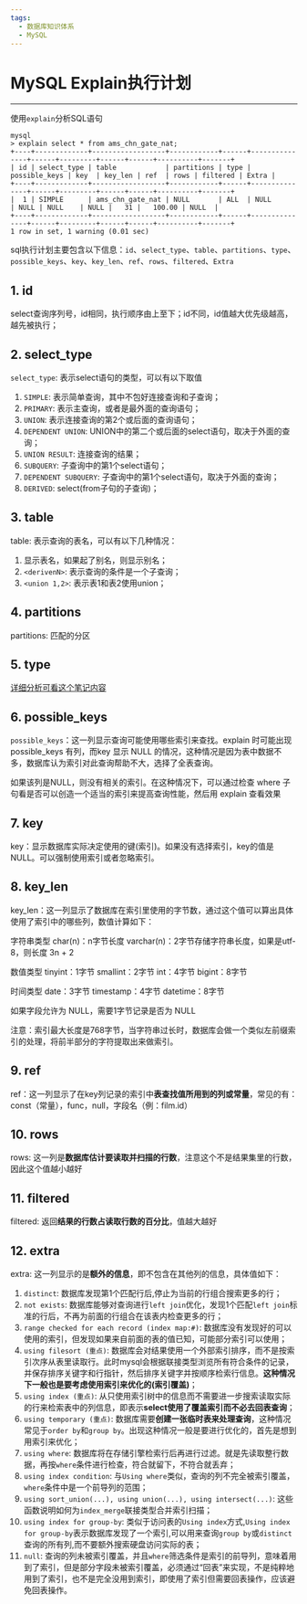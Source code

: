 ```yaml
---
tags:
  - 数据库知识体系
  - MySQL
---
```

# MySQL Explain执行计划
___

使用`explain`分析SQL语句

```shell
mysql
> explain select * from ams_chn_gate_nat;
+----+-------------+------------------+------------+------+---------------+------+---------+------+------+----------+-------+
| id | select_type | table            | partitions | type | possible_keys | key  | key_len | ref  | rows | filtered | Extra |
+----+-------------+------------------+------------+------+---------------+------+---------+------+------+----------+-------+
|  1 | SIMPLE      | ams_chn_gate_nat | NULL       | ALL  | NULL          | NULL | NULL    | NULL |   31 |   100.00 | NULL  |
+----+-------------+------------------+------------+------+---------------+------+---------+------+------+----------+-------+
1 row in set, 1 warning (0.01 sec)
```


sql执行计划主要包含以下信息：`id`、`select_type`、`table`、`partitions`、`type`、`possible_keys`、`key`、`key_len`、`ref`、`rows`、`filtered`、`Extra`

## 1. id

select查询序列号，id相同，执行顺序由上至下；id不同，id值越大优先级越高，越先被执行；

## 2. select_type

`select_type`: 表示select语句的类型，可以有以下取值

1. `SIMPLE`: 表示简单查询，其中不包好连接查询和子查询；
2. `PRIMARY`: 表示主查询，或者是最外面的查询语句；
3. `UNION`: 表示连接查询的第2个或后面的查询语句；
4. `DEPENDENT UNION`: UNION中的第二个或后面的select语句，取决于外面的查询；
5. `UNION RESULT`: 连接查询的结果；
6. `SUBQUERY`: 子查询中的第1个select语句；
7. `DEPENDENT SUBQUERY`: 子查询中的第1个select语句，取决于外面的查询；
8. `DERIVED`: select(from子句的子查询)；

## 3. table

table: 表示查询的表名，可以有以下几种情况：

1. 显示表名，如果起了别名，则显示别名；
2. `<derivenN>`: 表示查询的条件是一个子查询；
3. `<union 1,2>`: 表示表1和表2使用union；

## 4. partitions

partitions: 匹配的分区

## 5. type

[详细分析可看这个笔记内容](007.MySQL%20Explain之type字段详解.md)

## 6. possible_keys

`possible_keys`：这⼀列显示查询可能使用哪些索引来查找。explain 时可能出现 possible_keys 有列，而key 显示
NULL 的情况，这种情况是因为表中数据不多，数据库认为索引对此查询帮助不大，选择了全表查询。

如果该列是NULL，则没有相关的索引。在这种情况下，可以通过检查 where 子句看是否可以创造⼀个适当的索引来提高查询性能，然后用
explain 查看效果

## 7. key

key：显示数据库实际决定使用的键(索引)。如果没有选择索引，key的值是NULL。可以强制使用索引或者忽略索引。

## 8. key_len

key_len：这一列显示了数据库在索引里使用的字节数，通过这个值可以算出具体使用了索引中的哪些列，数值计算如下：

字符串类型
char(n)：n字节长度
varchar(n)：2字节存储字符串长度，如果是utf-8，则长度 3n + 2

数值类型
tinyint：1字节
smallint：2字节
int：4字节
bigint：8字节

时间类型 date：3字节
timestamp：4字节
datetime：8字节

如果字段允许为 NULL，需要1字节记录是否为 NULL

注意：索引最⼤⻓度是768字节，当字符串过⻓时，数据库会做⼀个类似左前缀索引的处理，将前半部分的字符提取出来做索引。

## 9. ref

ref：这⼀列显示了在key列记录的索引中**表查找值所用到的列或常量**，常见的有：const（常量），func，null，字段名（例：film.id）

## 10. rows

rows: 这一列是**数据库估计要读取并扫描的行数**，注意这个不是结果集里的行数，因此这个值越小越好

## 11. filtered

filtered: 返回**结果的行数占读取行数的百分比**，值越大越好

## 12. extra

extra: 这一列显示的是**额外的信息**，即不包含在其他列的信息，具体值如下：

1. `distinct`: 数据库发现第1个匹配行后,停止为当前的行组合搜索更多的行；
2. `not exists`: 数据库能够对查询进行`left join`优化，发现1个匹配`left join`标准的行后，不再为前面的行组合在该表内检查更多的行；
3. `range checked for each record (index map:#)`: 数据库没有发现好的可以使用的索引，但发现如果来自前面的表的值已知，可能部分索引可以使用；
4. `using filesort (重点)`: 数据库会对结果使用一个外部索引排序，而不是按索引次序从表里读取行。此时mysql会根据联接类型浏览所有符合条件的记录，并保存排序关键字和行指针，然后排序关键字并按顺序检索行信息。**这种情况下一般也是要考虑使用索引来优化的(索引覆盖)**；
5. `using index (重点)`: 从只使用索引树中的信息而不需要进一步搜索读取实际的行来检索表中的列信息，即表示**select使用了覆盖索引而不必去回表查询**；
6. `using temporary (重点)`: 数据库需要**创建一张临时表来处理查询**，这种情况常见于`order by`和`group by`。出现这种情况一般是要进行优化的，首先是想到用索引来优化；
7. `using where`: 数据库将在存储引擎检索行后再进行过滤。就是先读取整行数据，再按`where`条件进行检查，符合就留下，不符合就丢弃；
8. `using index condition`: 与`Using where`类似，查询的列不完全被索引覆盖，`where`条件中是一个前导列的范围；
9. `using sort_union(...), using union(...), using intersect(...)`: 这些函数说明如何为`index_merge`联接类型合并索引扫描；
10. `using index for group-by`: 类似于访问表的`Using index`方式,`Using index for group-by`表示数据库发现了一个索引,可以用来查询`group by`或`distinct`查询的所有列,而不要额外搜索硬盘访问实际的表；
11. `null`: 查询的列未被索引覆盖，并且`where`筛选条件是索引的前导列，意味着用到了索引，但是部分字段未被索引覆盖，必须通过“回表”来实现，不是纯粹地用到了索引，也不是完全没用到索引，即使用了索引但需要回表操作，应该避免回表操作。